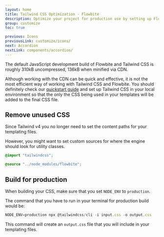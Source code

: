 ```yaml
---
layout: home
title: Tailwind CSS Optimization - Flowbite
description: Optimize your project for production use by setting up Flowbite and Tailwind CSS using our guide
group: customize
toc: true

previous: Icons
previousLink: customize/icons/
next: Accordion
nextLink: components/accordion/
---
```


The default JavaScript development build of Flowbite and Tailwind CSS is roughly 310kB uncompressed, 136kB when minified via CDN.

Although working with the CDN can be quick and effective, it is not the most efficient way of working with Tailwind CSS and Flowbite. You should definitely check our [quickstart guide](https://flowbite.com/docs/getting-started/quickstart/) and set up Tailwind CSS in your local environment so that the only the CSS being used in your templates will be added to the final CSS file.

## Remove unused CSS

Since Tailwind v4 you no longer need to set the content paths for your templating files.

However, you might want to set custom sources for where the engine should look for utility classes.

```css
@import "tailwindcss";

@source "../node_modules/flowbite";
```

## Build for production

When building your CSS, make sure that you set `NODE_ENV` to `production`.

The command that you have to run in your terminal for production build would be:

```javascript
NODE_ENV=production npx @tailwindcss/cli -i input.css -o output.css
```

This command will create an `output.css` file that you will include in your templating files.